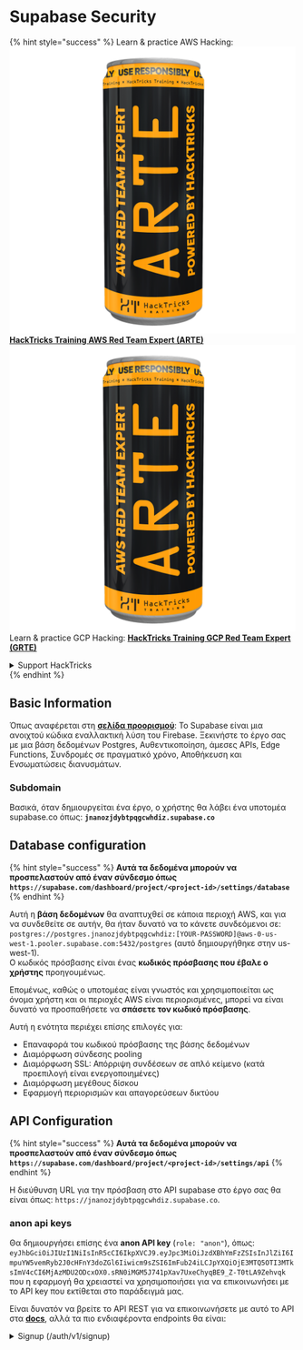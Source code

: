 # Supabase Security

{% hint style="success" %}
Learn & practice AWS Hacking:<img src="../.gitbook/assets/image (1) (1) (1).png" alt="" data-size="line">[**HackTricks Training AWS Red Team Expert (ARTE)**](https://training.hacktricks.xyz/courses/arte)<img src="../.gitbook/assets/image (1) (1) (1).png" alt="" data-size="line">\
Learn & practice GCP Hacking: <img src="../.gitbook/assets/image (2).png" alt="" data-size="line">[**HackTricks Training GCP Red Team Expert (GRTE)**<img src="../.gitbook/assets/image (2).png" alt="" data-size="line">](https://training.hacktricks.xyz/courses/grte)

<details>

<summary>Support HackTricks</summary>

* Check the [**subscription plans**](https://github.com/sponsors/carlospolop)!
* **Join the** 💬 [**Discord group**](https://discord.gg/hRep4RUj7f) or the [**telegram group**](https://t.me/peass) or **follow** us on **Twitter** 🐦 [**@hacktricks\_live**](https://twitter.com/hacktricks_live)**.**
* **Share hacking tricks by submitting PRs to the** [**HackTricks**](https://github.com/carlospolop/hacktricks) and [**HackTricks Cloud**](https://github.com/carlospolop/hacktricks-cloud) github repos.

</details>
{% endhint %}

## Basic Information

Όπως αναφέρεται στη [**σελίδα προορισμού**](https://supabase.com/): Το Supabase είναι μια ανοιχτού κώδικα εναλλακτική λύση του Firebase. Ξεκινήστε το έργο σας με μια βάση δεδομένων Postgres, Αυθεντικοποίηση, άμεσες APIs, Edge Functions, Συνδρομές σε πραγματικό χρόνο, Αποθήκευση και Ενσωματώσεις διανυσμάτων.

### Subdomain

Βασικά, όταν δημιουργείται ένα έργο, ο χρήστης θα λάβει ένα υποτομέα supabase.co όπως: **`jnanozjdybtpqgcwhdiz.supabase.co`**

## **Database configuration**

{% hint style="success" %}
**Αυτά τα δεδομένα μπορούν να προσπελαστούν από έναν σύνδεσμο όπως `https://supabase.com/dashboard/project/<project-id>/settings/database`**
{% endhint %}

Αυτή η **βάση δεδομένων** θα αναπτυχθεί σε κάποια περιοχή AWS, και για να συνδεθείτε σε αυτήν, θα ήταν δυνατό να το κάνετε συνδεόμενοι σε: `postgres://postgres.jnanozjdybtpqgcwhdiz:[YOUR-PASSWORD]@aws-0-us-west-1.pooler.supabase.com:5432/postgres` (αυτό δημιουργήθηκε στην us-west-1).\
Ο κωδικός πρόσβασης είναι ένας **κωδικός πρόσβασης που έβαλε ο χρήστης** προηγουμένως.

Επομένως, καθώς ο υποτομέας είναι γνωστός και χρησιμοποιείται ως όνομα χρήστη και οι περιοχές AWS είναι περιορισμένες, μπορεί να είναι δυνατό να προσπαθήσετε να **σπάσετε τον κωδικό πρόσβασης**.

Αυτή η ενότητα περιέχει επίσης επιλογές για:

* Επαναφορά του κωδικού πρόσβασης της βάσης δεδομένων
* Διαμόρφωση σύνδεσης pooling
* Διαμόρφωση SSL: Απόρριψη συνδέσεων σε απλό κείμενο (κατά προεπιλογή είναι ενεργοποιημένες)
* Διαμόρφωση μεγέθους δίσκου
* Εφαρμογή περιορισμών και απαγορεύσεων δικτύου

## API Configuration

{% hint style="success" %}
**Αυτά τα δεδομένα μπορούν να προσπελαστούν από έναν σύνδεσμο όπως `https://supabase.com/dashboard/project/<project-id>/settings/api`**
{% endhint %}

Η διεύθυνση URL για την πρόσβαση στο API supabase στο έργο σας θα είναι όπως: `https://jnanozjdybtpqgcwhdiz.supabase.co`.

### anon api keys

Θα δημιουργήσει επίσης ένα **anon API key** (`role: "anon"`), όπως: `eyJhbGciOiJIUzI1NiIsInR5cCI6IkpXVCJ9.eyJpc3MiOiJzdXBhYmFzZSIsInJlZiI6ImpuYW5vemRyb2J0cHFnY3doZGl6Iiwicm9sZSI6ImFub24iLCJpYXQiOjE3MTQ5OTI3MTksImV4cCI6MjAzMDU2ODcxOX0.sRN0iMGM5J741pXav7UxeChyqBE9_Z-T0tLA9Zehvqk` που η εφαρμογή θα χρειαστεί να χρησιμοποιήσει για να επικοινωνήσει με το API key που εκτίθεται στο παράδειγμά μας.

Είναι δυνατόν να βρείτε το API REST για να επικοινωνήσετε με αυτό το API στα [**docs**](https://supabase.com/docs/reference/self-hosting-auth/returns-the-configuration-settings-for-the-gotrue-server), αλλά τα πιο ενδιαφέροντα endpoints θα είναι:

<details>

<summary>Signup (/auth/v1/signup)</summary>
```
POST /auth/v1/signup HTTP/2
Host: id.io.net
Content-Length: 90
X-Client-Info: supabase-js-web/2.39.2
Sec-Ch-Ua: "Not-A.Brand";v="99", "Chromium";v="124"
Sec-Ch-Ua-Mobile: ?0
Authorization: Bearer eyJhbGciOiJIUzI1NiIsInR5cCI6IkpXVCJ9.eyJpc3MiOiJzdXBhYmFzZSIsInJlZiI6ImpuYW5vemRyb2J0cHFnY3doZGl6Iiwicm9sZSI6ImFub24iLCJpYXQiOjE3MTQ5OTI3MTksImV4cCI6MjAzMDU2ODcxOX0.sRN0iMGM5J741pXav7UxeChyqBE9_Z-T0tLA9Zehvqk
User-Agent: Mozilla/5.0 (Windows NT 10.0; Win64; x64) AppleWebKit/537.36 (KHTML, like Gecko) Chrome/124.0.6367.60 Safari/537.36
Content-Type: application/json;charset=UTF-8
Apikey: eyJhbGciOiJIUzI1NiIsInR5cCI6IkpXVCJ9.eyJpc3MiOiJzdXBhYmFzZSIsInJlZiI6ImpuYW5vemRyb2J0cHFnY3doZGl6Iiwicm9sZSI6ImFub24iLCJpYXQiOjE3MTQ5OTI3MTksImV4cCI6MjAzMDU2ODcxOX0.sRN0iMGM5J741pXav7UxeChyqBE9_Z-T0tLA9Zehvqk
Sec-Ch-Ua-Platform: "macOS"
Accept: */*
Origin: https://cloud.io.net
Sec-Fetch-Site: same-site
Sec-Fetch-Mode: cors
Sec-Fetch-Dest: empty
Referer: https://cloud.io.net/
Accept-Encoding: gzip, deflate, br
Accept-Language: en-GB,en-US;q=0.9,en;q=0.8
Priority: u=1, i

{"email":"test@exmaple.com","password":"SomeCOmplexPwd239."}
```
</details>

<details>

<summary>Σύνδεση (/auth/v1/token?grant_type=password)</summary>
```
POST /auth/v1/token?grant_type=password HTTP/2
Host: hypzbtgspjkludjcnjxl.supabase.co
Content-Length: 80
X-Client-Info: supabase-js-web/2.39.2
Sec-Ch-Ua: "Not-A.Brand";v="99", "Chromium";v="124"
Sec-Ch-Ua-Mobile: ?0
Authorization: Bearer eyJhbGciOiJIUzI1NiIsInR5cCI6IkpXVCJ9.eyJpc3MiOiJzdXBhYmFzZSIsInJlZiI6ImpuYW5vemRyb2J0cHFnY3doZGl6Iiwicm9sZSI6ImFub24iLCJpYXQiOjE3MTQ5OTI3MTksImV4cCI6MjAzMDU2ODcxOX0.sRN0iMGM5J741pXav7UxeChyqBE9_Z-T0tLA9Zehvqk
User-Agent: Mozilla/5.0 (Windows NT 10.0; Win64; x64) AppleWebKit/537.36 (KHTML, like Gecko) Chrome/124.0.6367.60 Safari/537.36
Content-Type: application/json;charset=UTF-8
Apikey: eyJhbGciOiJIUzI1NiIsInR5cCI6IkpXVCJ9.eyJpc3MiOiJzdXBhYmFzZSIsInJlZiI6ImpuYW5vemRyb2J0cHFnY3doZGl6Iiwicm9sZSI6ImFub24iLCJpYXQiOjE3MTQ5OTI3MTksImV4cCI6MjAzMDU2ODcxOX0.sRN0iMGM5J741pXav7UxeChyqBE9_Z-T0tLA9Zehvqk
Sec-Ch-Ua-Platform: "macOS"
Accept: */*
Origin: https://cloud.io.net
Sec-Fetch-Site: same-site
Sec-Fetch-Mode: cors
Sec-Fetch-Dest: empty
Referer: https://cloud.io.net/
Accept-Encoding: gzip, deflate, br
Accept-Language: en-GB,en-US;q=0.9,en;q=0.8
Priority: u=1, i

{"email":"test@exmaple.com","password":"SomeCOmplexPwd239."}
```
</details>

Έτσι, όποτε ανακαλύπτετε έναν πελάτη που χρησιμοποιεί supabase με το υποτομέα που του έχει παραχωρηθεί (είναι πιθανό ότι ένας υποτομέας της εταιρείας έχει CNAME πάνω από τον υποτομέα supabase), μπορείτε να προσπαθήσετε να **δημιουργήσετε έναν νέο λογαριασμό στην πλατφόρμα χρησιμοποιώντας το supabase API**.

### μυστικά / κλειδιά api ρόλου υπηρεσίας

Ένα μυστικό κλειδί API θα δημιουργηθεί επίσης με **`role: "service_role"`**. Αυτό το κλειδί API θα πρέπει να είναι μυστικό γιατί θα μπορεί να παρακάμψει **Row Level Security**.

Το κλειδί API μοιάζει με αυτό: `eyJhbGciOiJIUzI1NiIsInR5cCI6IkpXVCJ9.eyJpc3MiOiJzdXBhYmFzZSIsInJlZiI6ImpuYW5vemRyb2J0cHFnY3doZGl6Iiwicm9sZSI6InNlcnZpY2Vfcm9sZSIsImlhdCI6MTcxNDk5MjcxOSwiZXhwIjoyMDMwNTY4NzE5fQ.0a8fHGp3N_GiPq0y0dwfs06ywd-zhTwsm486Tha7354`

### JWT Secret

Ένα **JWT Secret** θα δημιουργηθεί επίσης ώστε η εφαρμογή να μπορεί να **δημιουργεί και να υπογράφει προσαρμοσμένα JWT tokens**.

## Αυθεντικοποίηση

### Εγγραφές

{% hint style="success" %}
Από **προεπιλογή** το supabase θα επιτρέπει **σε νέους χρήστες να δημιουργούν λογαριασμούς** στο έργο σας χρησιμοποιώντας τα προαναφερθέντα API endpoints.
{% endhint %}

Ωστόσο, αυτοί οι νέοι λογαριασμοί, από προεπιλογή, **θα χρειαστεί να επιβεβαιώσουν τη διεύθυνση email τους** για να μπορέσουν να συνδεθούν στον λογαριασμό. Είναι δυνατόν να ενεργοποιήσετε το **"Allow anonymous sign-ins"** για να επιτρέψετε στους ανθρώπους να συνδεθούν χωρίς να επιβεβαιώσουν τη διεύθυνση email τους. Αυτό θα μπορούσε να δώσει πρόσβαση σε **αναμενόμενα δεδομένα** (λαμβάνουν τους ρόλους `public` και `authenticated`).\
Αυτή είναι μια πολύ κακή ιδέα γιατί το supabase χρεώνει ανά ενεργό χρήστη, οπότε οι άνθρωποι θα μπορούσαν να δημιουργήσουν χρήστες και να συνδεθούν και το supabase θα χρεώσει γι' αυτούς:

<figure><img src="../.gitbook/assets/image (1) (1) (1) (1) (1).png" alt=""><figcaption></figcaption></figure>

### Κωδικοί πρόσβασης & συνεδρίες

Είναι δυνατόν να υποδείξετε το ελάχιστο μήκος κωδικού πρόσβασης (κατά προεπιλογή), απαιτήσεις (όχι κατά προεπιλογή) και να απαγορεύσετε τη χρήση κωδικών πρόσβασης που έχουν διαρρεύσει.\
Συνιστάται να **βελτιώσετε τις απαιτήσεις καθώς οι προεπιλεγμένες είναι αδύναμες**.

* Συνεδρίες Χρηστών: Είναι δυνατόν να ρυθμίσετε πώς λειτουργούν οι συνεδρίες χρηστών (χρονικά όρια, 1 συνεδρία ανά χρήστη...)
* Προστασία από Bots και Κατάχρηση: Είναι δυνατόν να ενεργοποιήσετε το Captcha.

### Ρυθμίσεις SMTP

Είναι δυνατόν να ρυθμίσετε ένα SMTP για να στέλνετε emails.

### Προηγμένες Ρυθμίσεις

* Ρυθμίστε τον χρόνο λήξης για τα access tokens (3600 κατά προεπιλογή)
* Ρυθμίστε την ανίχνευση και την ανάκληση πιθανώς παραβιασμένων refresh tokens και χρονικών ορίων
* MFA: Υποδείξτε πόσοι παράγοντες MFA μπορούν να εγγραφούν ταυτόχρονα ανά χρήστη (10 κατά προεπιλογή)
* Μέγιστες Άμεσες Συνδέσεις Βάσης Δεδομένων: Μέγιστος αριθμός συνδέσεων που χρησιμοποιούνται για αυθεντικοποίηση (10 κατά προεπιλογή)
* Μέγιστη Διάρκεια Αίτησης: Μέγιστος χρόνος που επιτρέπεται για να διαρκέσει μια αίτηση Αυθεντικοποίησης (10s κατά προεπιλογή)

## Αποθήκευση

{% hint style="success" %}
Το Supabase επιτρέπει **να αποθηκεύετε αρχεία** και να τα καθιστάτε προσβάσιμα μέσω μιας διεύθυνσης URL (χρησιμοποιεί S3 buckets).
{% endhint %}

* Ρυθμίστε το όριο μεγέθους αρχείου που θα ανεβαίνει (προεπιλογή 50MB)
* Η σύνδεση S3 παρέχεται με μια διεύθυνση URL όπως: `https://jnanozjdybtpqgcwhdiz.supabase.co/storage/v1/s3`
* Είναι δυνατόν να **ζητήσετε S3 access key** που σχηματίζονται από ένα `access key ID` (π.χ. `a37d96544d82ba90057e0e06131d0a7b`) και ένα `secret access key` (π.χ. `58420818223133077c2cec6712a4f909aec93b4daeedae205aa8e30d5a860628`)

## Edge Functions

Είναι δυνατόν να **αποθηκεύσετε μυστικά** στο supabase επίσης, τα οποία θα είναι **προσβάσιμα από edge functions** (μπορούν να δημιουργηθούν και να διαγραφούν από το web, αλλά δεν είναι δυνατόν να αποκτήσετε άμεση πρόσβαση στην τιμή τους).

{% hint style="success" %}
Μάθετε & εξασκηθείτε στο AWS Hacking:<img src="../.gitbook/assets/image (1) (1) (1).png" alt="" data-size="line">[**HackTricks Training AWS Red Team Expert (ARTE)**](https://training.hacktricks.xyz/courses/arte)<img src="../.gitbook/assets/image (1) (1) (1).png" alt="" data-size="line">\
Μάθετε & εξασκηθείτε στο GCP Hacking: <img src="../.gitbook/assets/image (2).png" alt="" data-size="line">[**HackTricks Training GCP Red Team Expert (GRTE)**<img src="../.gitbook/assets/image (2).png" alt="" data-size="line">](https://training.hacktricks.xyz/courses/grte)

<details>

<summary>Υποστήριξη HackTricks</summary>

* Ελέγξτε τα [**σχέδια συνδρομής**](https://github.com/sponsors/carlospolop)!
* **Εγγραφείτε στην** 💬 [**ομάδα Discord**](https://discord.gg/hRep4RUj7f) ή στην [**ομάδα telegram**](https://t.me/peass) ή **ακολουθήστε** μας στο **Twitter** 🐦 [**@hacktricks\_live**](https://twitter.com/hacktricks_live)**.**
* **Μοιραστείτε κόλπα hacking υποβάλλοντας PRs στα** [**HackTricks**](https://github.com/carlospolop/hacktricks) και [**HackTricks Cloud**](https://github.com/carlospolop/hacktricks-cloud) github repos.

</details>
{% endhint %}
